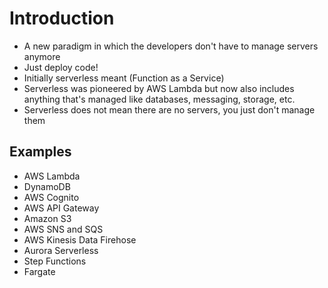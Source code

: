 # Introduction

* A new paradigm in which the developers don't have to manage servers anymore
* Just deploy code!
* Initially serverless meant (Function as a Service)
* Serverless was pioneered by AWS Lambda but now also includes anything that's managed like databases, messaging, storage, etc.
* Serverless does not mean there are no servers, you just don't manage them

## Examples

* AWS Lambda
* DynamoDB
* AWS Cognito
* AWS API Gateway
* Amazon S3
* AWS SNS and SQS
* AWS Kinesis Data Firehose
* Aurora Serverless
* Step Functions
* Fargate

